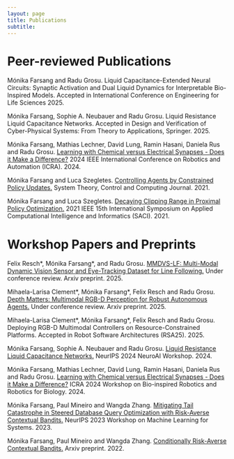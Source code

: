 ```yaml
---
layout: page
title: Publications
subtitle: 
---
```


# Peer-reviewed Publications
Mónika Farsang and Radu Grosu. Liquid Capacitance-Extended Neural Circuits: Synaptic Activation and Dual Liquid Dynamics for Interpretable Bio-Inspired Models. Accepted in International Conference on Engineering for Life Sciences 2025.

Mónika Farsang, Sophie A. Neubauer and Radu Grosu. Liquid Resistance Liquid Capacitance Networks. Accepted in Design and Verification of Cyber-Physical Systems: From Theory to Applications, Springer. 2025.

Mónika Farsang, Mathias Lechner, David Lung, Ramin Hasani, Daniela Rus and Radu Grosu. [Learning with Chemical versus Electrical Synapses - Does it Make a Difference?](https://doi.org/10.1109/ICRA57147.2024.10611016) 2024 IEEE International Conference on Robotics and Automation (ICRA). 2024.

Mónika Farsang and Luca Szegletes. [Controlling Agents by Constrained Policy Updates.](https://doi.org/10.52846/stccj.2021.1.2.24) System Theory, Control and Computing Journal. 2021.

Mónika Farsang and Luca Szegletes. [Decaying Clipping Range in Proximal Policy Optimization.](https://doi.org/10.1109/SACI51354.2021.9465602) 2021 IEEE 15th International Symposium on Applied Computational Intelligence and Informatics (SACI). 2021.

# Workshop Papers and Preprints
Felix Resch\*, Mónika Farsang\*, and Radu Grosu. [MMDVS-LF: Multi-Modal Dynamic Vision Sensor and Eye-Tracking Dataset for Line Following.](https://arxiv.org/pdf/2409.18038) Under conference review. Arxiv preprint. 2025.

Mihaela-Larisa Clement\*, Mónika Farsang\*, Felix Resch and Radu Grosu. [Depth Matters: Multimodal RGB-D Perception for Robust Autonomous Agents.](https://arxiv.org/pdf/2503.16711) Under conference review. Arxiv preprint. 2025.

Mihaela-Larisa Clement\*, Mónika Farsang\*, Felix Resch and Radu Grosu. Deploying RGB-D Multimodal Controllers on Resource-Constrained Platforms. Accepted in Robot Software Architectures (RSA25). 2025.

Mónika Farsang, Sophie A. Neubauer and Radu Grosu. [Liquid Resistance Liquid Capacitance Networks.](https://openreview.net/pdf?id=DzCxA1iovy) NeurIPS 2024 NeuroAI Workshop. 2024.

Mónika Farsang, Mathias Lechner, David Lung, Ramin Hasani, Daniela Rus and Radu Grosu. [Learning with Chemical versus Electrical Synapses - Does it Make a Difference?](https://ieeexplore.ieee.org/stamp/stamp.jsp?arnumber=10611016) ICRA 2024 Workshop on Bio-inspired Robotics and Robotics for Biology. 2024.

Mónika Farsang, Paul Mineiro and Wangda Zhang. [Mitigating Tail Catastrophe in Steered Database Query Optimization with Risk-Averse Contextual Bandits.](https://mlforsystems.org/assets/papers/neurips2023/paper8.pdf) NeurIPS 2023 Workshop on Machine Learning for Systems. 2023. 

Mónika Farsang, Paul Mineiro and Wangda Zhang. [Conditionally Risk-Averse Contextual Bandits.](https://arxiv.org/pdf/2210.13573) Arxiv preprint. 2022.
